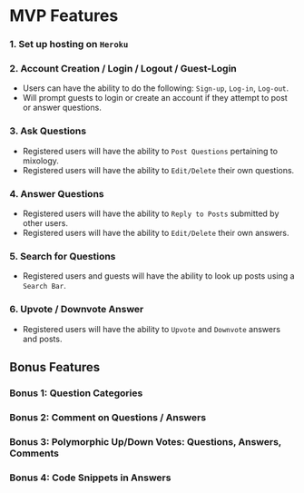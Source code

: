 
# MVP Features

### 1. Set up hosting on `Heroku`
  
### 2. Account Creation / Login / Logout / Guest-Login
  * Users can have the ability to do the following: `Sign-up`, `Log-in`, `Log-out`. 
  * Will prompt guests to login or create an account if they attempt to post or answer questions. 

### 3. Ask Questions
  * Registered users will have the ability to `Post Questions` pertaining to mixology. 
  * Registered users will have the ability to `Edit/Delete` their own questions.

### 4. Answer Questions
  * Registered users will have the ability to `Reply to Posts` submitted by other users. 
  * Registered users will have the ability to `Edit/Delete` their own answers.

### 5. Search for Questions
  * Registered users and guests will have the ability to look up posts using a `Search Bar`. 

### 6. Upvote / Downvote Answer
  * Registered users will have the ability to `Upvote` and `Downvote` answers and posts.

## Bonus Features

### Bonus 1: Question Categories

### Bonus 2: Comment on Questions / Answers

### Bonus 3: Polymorphic Up/Down Votes: Questions, Answers, Comments

### Bonus 4: Code Snippets in Answers

